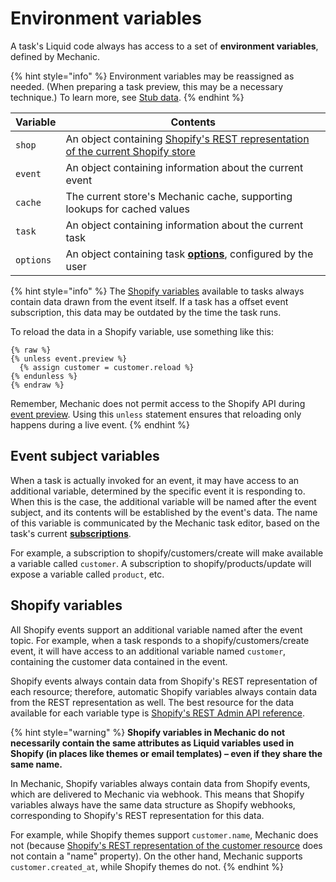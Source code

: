 # Environment variables

A task's Liquid code always has access to a set of **environment variables**, defined by Mechanic.

{% hint style="info" %}
Environment variables may be reassigned as needed. (When preparing a task preview, this may be a necessary technique.) To learn more, see [Stub data](../previews/stub-data.md).
{% endhint %}

| Variable  | Contents                                                                                                                                                   |
| --------- | ---------------------------------------------------------------------------------------------------------------------------------------------------------- |
| `shop`    | An object containing [Shopify's REST representation of the current Shopify store](https://shopify.dev/docs/admin-api/rest/reference/store-properties/shop) |
| `event`   | An object containing information about the current event                                                                                                   |
| `cache`   | The current store's Mechanic cache, supporting lookups for cached values                                                                                   |
| `task`    | An object containing information about the current task                                                                                                    |
| `options` | An object containing task [**options**](../options/), configured by the user                                                                               |

{% hint style="info" %}
The [Shopify variables](environment-variables.md#shopify-variables) available to tasks always contain data drawn from the event itself. If a task has a offset event subscription, this data may be outdated by the time the task runs.

To reload the data in a Shopify variable, use something like this:

```liquid
{% raw %}
{% unless event.preview %}
  {% assign customer = customer.reload %}
{% endunless %}
{% endraw %}
```

Remember, Mechanic does not permit access to the Shopify API during [event preview](../previews/). Using this `unless` statement ensures that reloading only happens during a live event.
{% endhint %}

## Event subject variables

When a task is actually invoked for an event, it may have access to an additional variable, determined by the specific event it is responding to. When this is the case, the additional variable will be named after the event subject, and its contents will be established by the event's data. The name of this variable is communicated by the Mechanic task editor, based on the task's current [**subscriptions**](../subscriptions.md).

For example, a subscription to shopify/customers/create will make available a variable called `customer`. A subscription to shopify/products/update will expose a variable called `product`, etc.

## Shopify variables

All Shopify events support an additional variable named after the event topic. For example, when a task responds to a shopify/customers/create event, it will have access to an additional variable named `customer`, containing the customer data contained in the event.

Shopify events always contain data from Shopify's REST representation of each resource; therefore, automatic Shopify variables always contain data from the REST representation as well. The best resource for the data available for each variable type is [Shopify's REST Admin API reference](https://shopify.dev/docs/admin-api/rest/reference).

{% hint style="warning" %}
**Shopify variables in Mechanic do not necessarily contain the same attributes as Liquid variables used in Shopify (in places like themes or email templates) – even if they share the same name.**

In Mechanic, Shopify variables always contain data from Shopify events, which are delivered to Mechanic via webhook. This means that Shopify variables always have the same data structure as Shopify webhooks, corresponding to Shopify's REST representation for this data.

For example, while Shopify themes support `customer.name`, Mechanic does not (because [Shopify's REST representation of the customer resource](https://shopify.dev/docs/admin-api/rest/reference/customers/customer) does not contain a "name" property). On the other hand, Mechanic supports `customer.created_at`, while Shopify themes do not.
{% endhint %}
